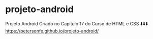 # projeto-android
Projeto Android Criado no Capitulo 17 do Curso de HTML e CSS
⬇️⬇️⬇️
<a target="_blank">https://petersonfe.github.io/projeto-android/</a>
